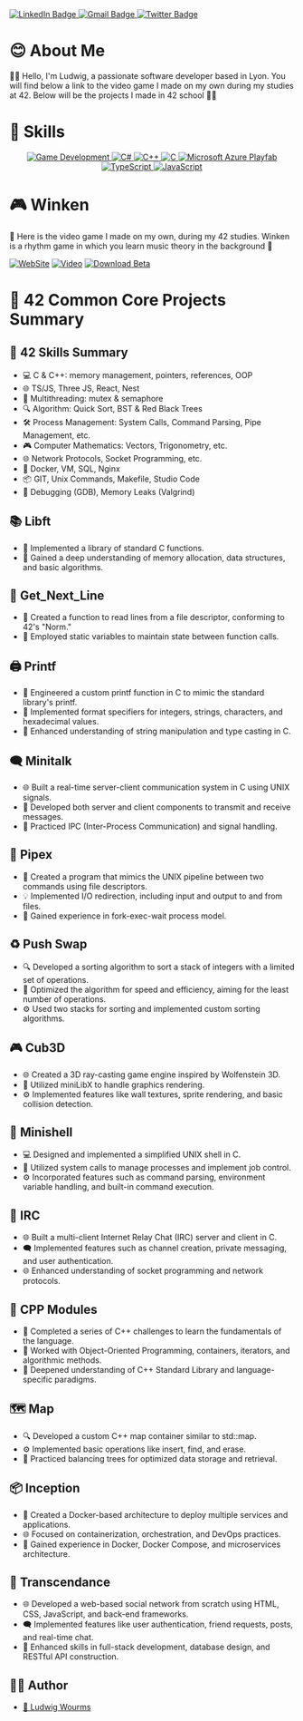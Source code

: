 <div id="badges" align="left">
  <a href="https://www.linkedin.com/in/ludwig-wourms/">
    <img src="https://img.shields.io/badge/LinkedIn-blue?style=for-the-badge&logo=linkedin&logoColor=white" alt="LinkedIn Badge"/>
  </a>
  <a href="mailto:wu.ludwig@gmail.com">
    <img src="https://img.shields.io/badge/Gmail-red?style=for-the-badge&logo=Gmail&logoColor=white" alt="Gmail Badge"/>
  </a>
  <a href="https://twitter.com/WuLudwig">
    <img src="https://img.shields.io/badge/Twitter-blue?style=for-the-badge&logo=twitter&logoColor=white" alt="Twitter Badge"/>
  </a>
</div>

# 😊 About Me
🤗🌟 Hello, I'm Ludwig, a passionate software developer based in Lyon. You will find below a link to the video game I made on my own during my studies at 42. Below will be the projects I made in 42 school 🎉💖
# 🌈 Skills 
<div id="badges" align="center">
<a href="#">
  <img src="https://img.shields.io/badge/Game_Development-007ACC?style=for-the-badge&logo=game&logoColor=white" alt="Game Development"/>
</a>
<a href="#">
  <img src="https://img.shields.io/badge/C_Sharp-239120?style=for-the-badge&logo=c-sharp&logoColor=white" alt="C#"/>
</a>
<a href="#">
  <img src="https://img.shields.io/badge/C++-00599C?style=for-the-badge&logo=c%2B%2B&logoColor=white" alt="C++"/>
</a>
<a href="#">
  <img src="https://img.shields.io/badge/C-A8B9CC?style=for-the-badge&logo=c&logoColor=white" alt="C"/>
</a>
<a href="#">
  <img src="https://img.shields.io/badge/Microsoft_Azure_Playfab-0089D6?style=for-the-badge&logo=microsoft-azure&logoColor=white" alt="Microsoft Azure Playfab"/>
</a>
<a href="#">
  <img src="https://img.shields.io/badge/TypeScript-3178C6?style=for-the-badge&logo=typescript&logoColor=white" alt="TypeScript"/>
</a>
<a href="#">
  <img src="https://img.shields.io/badge/JavaScript-F7DF1E?style=for-the-badge&logo=javascript&logoColor=black" alt="JavaScript"/>
</a>
</div>



# 🎮 Winken
🚀 Here is the video game I made on my own, during my 42 studies. Winken is a rhythm game in which you learn music theory in the background 🚀

[![WebSite](https://img.shields.io/badge/Website-blue?style=for-the-badge&logo=download&logoColor=white)](https://www.winkengame.com)
[![Video](https://img.shields.io/badge/Watch_Gameplay-red?style=for-the-badge&logo=youtube&logoColor=white)](https://www.youtube.com/watch?v=VixCcJEimos)
[![Download Beta](https://img.shields.io/badge/Download_Beta-green?style=for-the-badge&logo=download&logoColor=white)](https://www.winkengame.com)

# 📘 42 Common Core Projects Summary

## 🌈 42 Skills Summary
- 💻 C & C++: memory management, pointers, references, OOP
- 🌐 TS/JS, Three JS, React, Nest
- 🧵 Multithreading: mutex & semaphore
- 🔍 Algorithm: Quick Sort, BST & Red Black Trees
- 🛠️ Process Management: System Calls, Command Parsing, Pipe Management, etc.
- 🎮 Computer Mathematics: Vectors, Trigonometry, etc.
- 🌐 Network Protocols, Socket Programming, etc.
- 🐳 Docker, VM, SQL, Nginx
- 📦 GIT, Unix Commands, Makefile, Studio Code
- 🐛 Debugging (GDB), Memory Leaks (Valgrind)

## 📚 Libft
- 📘 Implemented a library of standard C functions.
- 🧠 Gained a deep understanding of memory allocation, data structures, and basic algorithms.

## 📖 Get_Next_Line
- 📜 Created a function to read lines from a file descriptor, conforming to 42's "Norm."
- 🔄 Employed static variables to maintain state between function calls.

## 🖨️ Printf
- 🔧 Engineered a custom printf function in C to mimic the standard library's printf.
- 🎨 Implemented format specifiers for integers, strings, characters, and hexadecimal values.
- 🧠 Enhanced understanding of string manipulation and type casting in C.

## 🗨️ Minitalk
- 🌐 Built a real-time server-client communication system in C using UNIX signals.
- 📡 Developed both server and client components to transmit and receive messages.
- 🔄 Practiced IPC (Inter-Process Communication) and signal handling.

## 🚰 Pipex
- 💾 Created a program that mimics the UNIX pipeline between two commands using file descriptors.
- 💡 Implemented I/O redirection, including input and output to and from files.
- 🧠 Gained experience in fork-exec-wait process model.

## ♻️ Push Swap
- 🔍 Developed a sorting algorithm to sort a stack of integers with a limited set of operations.
- 🚀 Optimized the algorithm for speed and efficiency, aiming for the least number of operations.
- ⚙️ Used two stacks for sorting and implemented custom sorting algorithms.

## 🎮 Cub3D
- 🌐 Created a 3D ray-casting game engine inspired by Wolfenstein 3D.
- 🎨 Utilized miniLibX to handle graphics rendering.
- ⚙️ Implemented features like wall textures, sprite rendering, and basic collision detection.

## 🐚 Minishell
- 💻 Designed and implemented a simplified UNIX shell in C.
- 📡 Utilized system calls to manage processes and implement job control.
- ⚙️ Incorporated features such as command parsing, environment variable handling, and built-in command execution.

## 💬 IRC
- 🌐 Built a multi-client Internet Relay Chat (IRC) server and client in C.
- 🗨️ Implemented features such as channel creation, private messaging, and user authentication.
- 🌐 Enhanced understanding of socket programming and network protocols.

## 🧪 CPP Modules
- 📘 Completed a series of C++ challenges to learn the fundamentals of the language.
- 🧠 Worked with Object-Oriented Programming, containers, iterators, and algorithmic methods.
- 🚀 Deepened understanding of C++ Standard Library and language-specific paradigms.

## 🗺️ Map
- 🔍 Developed a custom C++ map container similar to std::map.
- ⚙️ Implemented basic operations like insert, find, and erase.
- 🌲 Practiced balancing trees for optimized data storage and retrieval.

## 📦 Inception
- 🐳 Created a Docker-based architecture to deploy multiple services and applications.
- 🌐 Focused on containerization, orchestration, and DevOps practices.
- 🚀 Gained experience in Docker, Docker Compose, and microservices architecture.

## 💬 Transcendance
- 🌐 Developed a web-based social network from scratch using HTML, CSS, JavaScript, and back-end frameworks.
- 🗨️ Implemented features like user authentication, friend requests, posts, and real-time chat.
- 🚀 Enhanced skills in full-stack development, database design, and RESTful API construction.

## 👨‍💻 Author
- [🌟 Ludwig Wourms](https://github.com/Drwuu)
